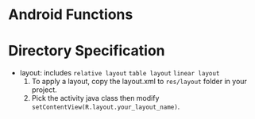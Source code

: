 Android Functions
============================
Directory Specification
================
* layout: 
  includes
  `relative layout` `table layout` `linear layout`
  1. To apply a layout, copy the layout.xml to `res/layout` folder in your project.
  2. Pick the activity java class then modify `setContentView(R.layout.your_layout_name)`.


